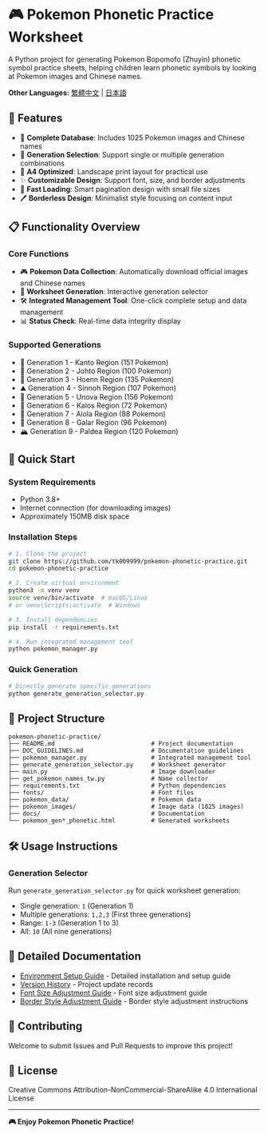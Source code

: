 # 🎮 Pokemon Phonetic Practice Worksheet

A Python project for generating Pokemon Bopomofo (Zhuyin) phonetic symbol practice sheets, helping children learn phonetic symbols by looking at Pokemon images and Chinese names.

**Other Languages:** [繁體中文](../../README.md) | [日本語](README_ja.md)

## 🌟 Features

- 📸 **Complete Database**: Includes 1025 Pokemon images and Chinese names
- 🎯 **Generation Selection**: Support single or multiple generation combinations
- 📄 **A4 Optimized**: Landscape print layout for practical use
- ✨ **Customizable Design**: Support font, size, and border adjustments
- 🚀 **Fast Loading**: Smart pagination design with small file sizes
- 🖊️ **Borderless Design**: Minimalist style focusing on content input

## 📋 Functionality Overview

### Core Functions
- 🎮 **Pokemon Data Collection**: Automatically download official images and Chinese names
- 📝 **Worksheet Generation**: Interactive generation selector
- 🛠️ **Integrated Management Tool**: One-click complete setup and data management
- 📊 **Status Check**: Real-time data integrity display

### Supported Generations
- 🌱 Generation 1 - Kanto Region (151 Pokemon)
- 🌸 Generation 2 - Johto Region (100 Pokemon)  
- 🌊 Generation 3 - Hoenn Region (135 Pokemon)
- ⛰️ Generation 4 - Sinnoh Region (107 Pokemon)
- 🌆 Generation 5 - Unova Region (156 Pokemon)
- 🌺 Generation 6 - Kalos Region (72 Pokemon)
- 🌴 Generation 7 - Alola Region (88 Pokemon)
- 🏰 Generation 8 - Galar Region (96 Pokemon)
- 🏔️ Generation 9 - Paldea Region (120 Pokemon)

## 🚀 Quick Start

### System Requirements
- Python 3.8+
- Internet connection (for downloading images)
- Approximately 150MB disk space

### Installation Steps
```bash
# 1. Clone the project
git clone https://github.com/tk009999/pokemon-phonetic-practice.git
cd pokemon-phonetic-practice

# 2. Create virtual environment
python3 -m venv venv
source venv/bin/activate  # macOS/Linux
# or venv\Scripts\activate  # Windows

# 3. Install dependencies
pip install -r requirements.txt

# 4. Run integrated management tool
python pokemon_manager.py
```

### Quick Generation
```bash
# Directly generate specific generations
python generate_generation_selector.py
```

## 📁 Project Structure

```
pokemon-phonetic-practice/
├── README.md                           # Project documentation
├── DOC_GUIDELINES.md                   # Documentation guidelines
├── pokemon_manager.py                  # Integrated management tool
├── generate_generation_selector.py     # Worksheet generator
├── main.py                             # Image downloader
├── get_pokemon_names_tw.py             # Name collector
├── requirements.txt                    # Python dependencies
├── fonts/                              # Font files
├── pokemon_data/                       # Pokemon data
├── pokemon_images/                     # Image data (1025 images)
├── docs/                               # Documentation
└── pokemon_gen*_phonetic.html          # Generated worksheets
```

## 🛠️ Usage Instructions

### Generation Selector
Run `generate_generation_selector.py` for quick worksheet generation:

- Single generation: `1` (Generation 1)
- Multiple generations: `1,2,3` (First three generations)
- Range: `1-3` (Generation 1 to 3)
- All: `10` (All nine generations)

## 📖 Detailed Documentation

- [Environment Setup Guide](../SETUP.md) - Detailed installation and setup guide
- [Version History](../CHANGELOG.md) - Project update records
- [Font Size Adjustment Guide](../字級調整對照表.md) - Font size adjustment guide
- [Border Style Adjustment Guide](../虛線框調整指南.md) - Border style adjustment instructions

## 🤝 Contributing

Welcome to submit Issues and Pull Requests to improve this project!

## 📄 License

Creative Commons Attribution-NonCommercial-ShareAlike 4.0 International License

---

**🎮 Enjoy Pokemon Phonetic Practice!** 